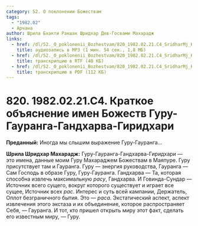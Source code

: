 ```yaml
---
category: 52. О поклонении Божествам
tags:
  - "1982.02"
  - Арчана
author: Шрила Бхакти Ракшак Шридхар Дев-Госвами Махарадж
links:
  - href: /dl/52._O_poklonenii_Bozhestvam/820_1982.02.21.C4_SridharMj_Kratkoe_objasnenie_imen_Bozhestv_Guru-Gauranga-Gandharva-Giridhari.mp3
    title: аудиозапись в MP3 (1 мин. 54 сек., 1,8 МБ)
  - href: /dl/52._O_poklonenii_Bozhestvam/820_1982.02.21.C4_SridharMj_Kratkoe_objasnenie_imen_Bozhestv_Guru-Gauranga-Gandharva-Giridhari.rtf
    title: транскрипцию в RTF (40 КБ)
  - href: /dl/52._O_poklonenii_Bozhestvam/820_1982.02.21.C4_SridharMj_Kratkoe_objasnenie_imen_Bozhestv_Guru-Gauranga-Gandharva-Giridhari.pdf
    title: транскрипцию в PDF (112 КБ)
---
```


# 820. 1982.02.21.C4. Краткое объяснение имен Божеств Гуру-Гауранга-Гандхарва-Гиридхари

**Преданный:** Иногда мы слышим выражение Гуру-Гауранга…

**Шрила Шридхар Махарадж:** Гуру-Гауранга-Гандхарва-Гиридхари — это имена, данные моим Гуру Махараджем Божествам в Маяпуре. Гуру присутствует там и Гауранга. Гуру — энергия руководства, Гауранга — Сам Господь в образе Гуру, Гуру-Гауранга. Гандхарва — Та, которая способна извлечь максимальную *расу*, Гандхарва. И Говинда-Сундар — Источник всего сущего, вокруг которого существует и играет все сущее, Источник всех *рас*. Интерес и суть всей кампании, Держатель, Оплот безграничного бытия. Это — *раса*. Экстатический аспект, аспект извлечения этого экстаза и их объединение, которое распространяет Себя, — Гауранга. И тот, кто пришел открыть миру этот факт, сделать его известным миру, — Гуру.

